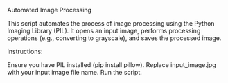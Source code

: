 Automated Image Processing

This script automates the process of image processing using the Python Imaging Library (PIL). It opens an input image, performs processing operations (e.g., converting to grayscale), and saves the processed image.

Instructions:

Ensure you have PIL installed (pip install pillow).
Replace input_image.jpg with your input image file name.
Run the script.